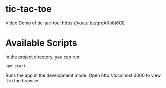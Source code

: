 # tic-tac-toe

Video Demo of tic-tac-toe: https://youtu.be/grqAKn8t6CE

# Available Scripts 
In the project directory, you can run:

```
npm start
```
Runs the app in the development mode.
Open http://localhost:3000 to view it in the browser.

